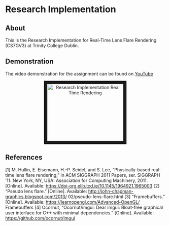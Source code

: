 # Research Implementation

## About

This is the Research Implementation for Real-Time Lens Flare Rendering (CS7GV3) at Trinity College Dublin.

## Demonstration

The video demonstration for the assignment can be found on [YouTube](https://youtu.be/BhXuaUNSYYs)
<p align='center'>
  <a href="http://www.youtube.com/watch?feature=player_embedded&v=BhXuaUNSYYs" target="_blank">
      <img src="http://img.youtube.com/vi/BhXuaUNSYYs/0.jpg" alt="Research Implementation Real Time Rendering" width="240" height="180" border="10" />
  </a>
<p>

## References

[1] M. Hullin, E. Eisemann, H.-P. Seidel, and S. Lee, “Physically-based real-time lens
flare rendering,” in ACM SIGGRAPH 2011 Papers, ser. SIGGRAPH ’11. New
York, NY, USA: Association for Computing Machinery, 2011. [Online]. Available:
https://doi-org.elib.tcd.ie/10.1145/1964921.1965003
[2] “Pseudo lens flare.” [Online]. Available: http://john-chapman-graphics.blogspot.com/2013/
02/pseudo-lens-flare.html
[3] “Framebuffers.” [Online]. Available: https://learnopengl.com/Advanced-OpenGL/
Framebuffers
[4] Ocornut, “Ocornut/imgui: Dear imgui: Bloat-free graphical user interface for C++ with
minimal dependencies.” [Online]. Available: https://github.com/ocornut/imgui
